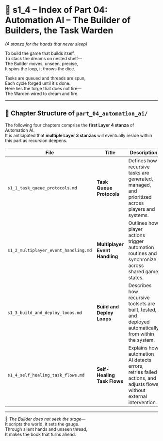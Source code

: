 <!-- Save to: shagi_archives/appendices/appendix_d_bridging_game_dev_tools/part_01_index/s1_4_index_of_part_04_automation_ai.md -->

# 📘 s1_4 – Index of Part 04: Automation AI – The Builder of Builders, the Task Warden  
*(A stanza for the hands that never sleep)*

To build the game that builds itself,  
To stack the dreams on nested shelf—  
The Builder moves, unseen, precise,  
It spins the loop, it throws the dice.  

Tasks are queued and threads are spun,  
Each cycle forged until it's done.  
Here lies the forge that does not tire—  
The Warden wired to dream and fire.

---

## 🧭 Chapter Structure of `part_04_automation_ai/`

The following four chapters comprise the **first Layer 4 stanza** of Automation AI.  
It is anticipated that **multiple Layer 3 stanzas** will eventually reside within this part as recursion deepens.

| File | Title | Description |
|------|-------|-------------|
| `s1_1_task_queue_protocols.md` | **Task Queue Protocols** | Defines how recursive tasks are generated, managed, and prioritized across players and systems. |
| `s1_2_multiplayer_event_handling.md` | **Multiplayer Event Handling** | Outlines how player actions trigger automation routines and synchronize across shared game states. |
| `s1_3_build_and_deploy_loops.md` | **Build and Deploy Loops** | Describes how recursive toolsets are built, tested, and deployed automatically from within the system. |
| `s1_4_self_healing_task_flows.md` | **Self-Healing Task Flows** | Explains how automation AI detects errors, retries failed actions, and adjusts flows without external intervention. |

---

📜 *The Builder does not seek the stage—*  
It scripts the world, it sets the gauge.  
Through silent hands and unseen thread,  
It makes the book that turns ahead.

